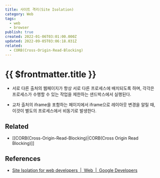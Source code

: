 ```yaml
---
title: 사이트 격리(Site Isolation)
category: Web
tags:
  - web
  - browser
publish: true
created: 2022-01-06T03:01:00.000Z
updated: 2022-09-05T03:06:18.031Z
related:
  - CORB(Cross-Origin-Read-Blocking)
---
```


# {{ $frontmatter.title }}

- 서로 다른 출처의 웹페이지가 항상 서로 다른 프로세스에 배치되도록 하며, 각각은 프로세스가 수행할 수 있는 작업을 제한하는 샌드박스에서 실행된다.

- 교차 출처의 iframe을 포함하는 페이지에서 iframe으로 레이아웃 변경을 알릴 때, 이것이 별도의 프로세스에서 비동기로 발생한다.

## Related

- [[CORB(Cross-Origin-Read-Blocking)|CORB(Cross Origin Read Blocking)]]

## References

- [Site Isolation for web developers  |  Web  |  Google Developers](https://developers.google.com/web/updates/2018/07/site-isolation?hl=ko)
